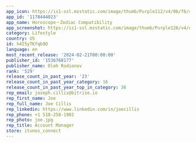 ```yaml
---
app_icon: https://is1-ssl.mzstatic.com/image/thumb/Purple112/v4/0b/f6/47/0bf6477e-f16b-d2d1-b9f7-05d4e6b47f72/AppIcon-0-0-1x_U007epad-0-0-sRGB-85-220.jpeg/1024x1024bb.png
app_id: '1178444023'
app_name: Horoscope－Zodiac Compatibility
app_screenshot: https://is1-ssl.mzstatic.com/image/thumb/Purple126/v4/d4/77/23/d4772394-48f3-f1d4-4ebd-ce7709c90801/c4d0680d-b7e2-42fd-82bd-02b65ec2e6ea_2.jpg/1242x2688bb.png
category: Lifestyle
country: US
id: h4I5yTKfqb9D
language: en
most_recent_release: '2024-02-21T00:00:00'
publisher_id: '1536768177'
publisher_name: Oleh Rodionov
rank: '529'
release_count_in_past_year: '23'
release_count_in_past_year_category: 16
release_count_in_past_year_top_in_category: 36
rep_email: joseph.cillis@bitrise.io
rep_first_name: Joe
rep_full_name: Joe Cillis
rep_linkedin: https://www.linkedin.com/in/joecillis
rep_phone: +1 518-258-1902
rep_photo: joe.jpg
rep_title: Account Manager
store: itunes_connect
---
```

